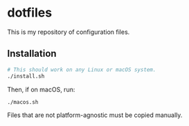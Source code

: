 # dotfiles

This is my repository of configuration files.

## Installation

```sh
# This should work on any Linux or macOS system.
./install.sh
```

Then, if on macOS, run:

```sh
./macos.sh
```

Files that are not platform-agnostic must be copied manually.
